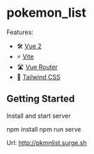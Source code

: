 # pokemon_list

Features:

- 🛠 [Vue 2](https://vuejs.org)
- ⚡️ [Vite](https://vitejs.dev/guide/)
- 🛣 [Vue Router](https://github.com/vuejs/vue-router-next)
- 🎨 [Tailwind CSS](https://tailwindcss.com/docs/)

## Getting Started

Install and start server

npm install
npm run serve

Url: http://pkmnlist.surge.sh
